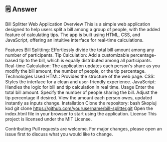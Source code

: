 ## 🗒️ Answer
Bill Splitter Web Application
Overview
This is a simple web application designed to help users split a bill among a group of people, with the added feature of calculating tips. The app is built using HTML, CSS, and JavaScript, offering an intuitive interface for real-time calculations.

Features
Bill Splitting: Effortlessly divide the total bill amount among any number of participants.
Tip Calculation: Add a customizable percentage-based tip to the bill, which is equally distributed among all participants.
Real-time Calculation: The application updates each person's share as you modify the bill amount, the number of people, or the tip percentage.
Technologies Used
HTML: Provides the structure of the web page.
CSS: Styles the interface for a clean and user-friendly experience.
JavaScript: Handles the logic for bill and tip calculation in real time.
Usage
Enter the total bill amount.
Specify the number of people sharing the bill.
Adjust the tip percentage if desired.
View the amount each person owes, updated instantly as inputs change.
Installation
Clone the repository:
bash
Skopiuj kod
git clone https://github.com/yourusername/bill-splitter.git
Open the index.html file in your browser to start using the application.
License
This project is licensed under the MIT License.

Contributing
Pull requests are welcome. For major changes, please open an issue first to discuss what you would like to change.
